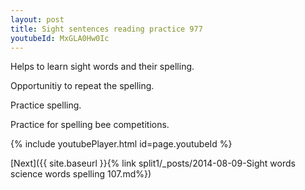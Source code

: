 ```yaml
---
layout: post
title: Sight sentences reading practice 977
youtubeId: MxGLA0Hw0Ic
---
```

 
 
Helps to learn sight words and their spelling.

Opportunitiy to repeat the spelling. 

Practice spelling. 
 
Practice for spelling bee competitions. 
 
{% include youtubePlayer.html id=page.youtubeId %}
 
 

[Next]({{ site.baseurl }}{% link  split1/_posts/2014-08-09-Sight words science words spelling 107.md%})
 

